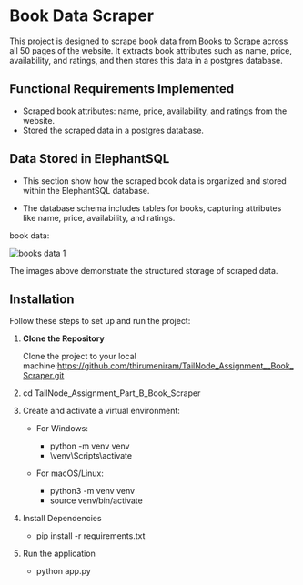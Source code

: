 # Book Data Scraper

This project is designed to scrape book data from [Books to Scrape](http://books.toscrape.com) across all 50 pages of the website. It extracts book attributes such as name, price, availability, and ratings, and then stores this data in a postgres database. 

## Functional Requirements Implemented

- Scraped book attributes: name, price, availability, and ratings from the website.
- Stored the scraped data in a postgres database.

## Data Stored in ElephantSQL

- This section show how the scraped book data is organized and stored within the ElephantSQL database.
  
- The database schema includes tables for books, capturing attributes like name, price, availability, and ratings.



book data:

![books data 1](https://github.com/thirumeniram/TailNode_Assignment__Book_Scraper/assets/66516937/6f405498-e6ae-43c2-baea-ced75aa1b7fa)

The images above demonstrate the structured storage of scraped data.


## Installation

Follow these steps to set up and run the project:

1. **Clone the Repository**
   
    Clone the project to your local machine:https://github.com/thirumeniram/TailNode_Assignment__Book_Scraper.git
  
2. cd TailNode_Assignment_Part_B_Book_Scraper

3. Create and activate a virtual environment:
   - For Windows:
     - python -m venv venv
     - \venv\Scripts\activate
       
   - For macOS/Linux:
     - python3 -m venv venv
     - source venv/bin/activate
       
4. Install Dependencies
    - pip install -r requirements.txt
   
5. Run the application
    - python app.py
